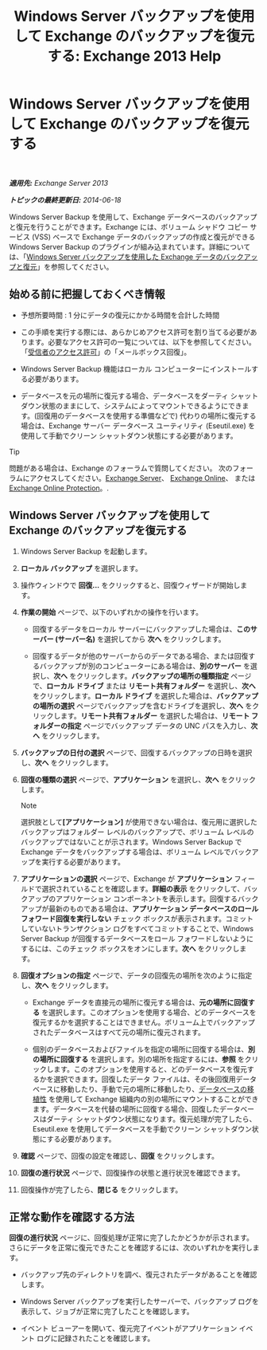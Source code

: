 ﻿---
title: 'Windows Server バックアップを使用して Exchange のバックアップを復元する: Exchange 2013 Help'
TOCTitle: Windows Server バックアップを使用して Exchange のバックアップを復元する
ms:assetid: 2d0f31dc-eb32-451a-8852-591269026506
ms:mtpsurl: https://technet.microsoft.com/ja-jp/library/Dd876864(v=EXCHG.150)
ms:contentKeyID: 48269310
ms.date: 05/23/2018
mtps_version: v=EXCHG.150
ms.translationtype: MT
---

# Windows Server バックアップを使用して Exchange のバックアップを復元する

 

_**適用先:** Exchange Server 2013_

_**トピックの最終更新日:** 2014-06-18_

Windows Server Backup を使用して、Exchange データベースのバックアップと復元を行うことができます。Exchange には、ボリューム シャドウ コピー サービス (VSS) ベースで Exchange データのバックアップの作成と復元ができる Windows Server Backup のプラグインが組み込まれています。詳細については、「[Windows Server バックアップを使用した Exchange データのバックアップと復元](using-windows-server-backup-to-back-up-and-restore-exchange-data-exchange-2013-help.md)」を参照してください。

## 始める前に把握しておくべき情報

  - 予想所要時間 : 1 分にデータの復元にかかる時間を合計した時間

  - この手順を実行する際には、あらかじめアクセス許可を割り当てる必要があります。必要なアクセス許可の一覧については、以下を参照してください。「[受信者のアクセス許可](recipients-permissions-exchange-2013-help.md)」の「メールボックス回復」。

  - Windows Server Backup 機能はローカル コンピューターにインストールする必要があります。

  - データベースを元の場所に復元する場合、データベースをダーティ シャットダウン状態のままにして、システムによってマウントできるようにできます。(回復用のデータベースを使用する準備などで) 代わりの場所に復元する場合は、Exchange サーバー データベース ユーティリティ (Eseutil.exe) を使用して手動でクリーン シャットダウン状態にする必要があります。


> [!TIP]
> 問題がある場合は、Exchange のフォーラムで質問してください。 次のフォーラムにアクセスしてください。<A href="https://go.microsoft.com/fwlink/p/?linkid=60612">Exchange Server</A>、 <A href="https://go.microsoft.com/fwlink/p/?linkid=267542">Exchange Online</A>、 または <A href="https://go.microsoft.com/fwlink/p/?linkid=285351">Exchange Online Protection</A>。.



## Windows Server バックアップを使用して Exchange のバックアップを復元する

1.  Windows Server Backup を起動します。

2.  <strong>ローカル バックアップ</strong> を選択します。

3.  操作ウィンドウで <strong>回復...</strong> をクリックすると、回復ウィザードが開始します。

4.  <strong>作業の開始</strong> ページで、以下のいずれかの操作を行います。
    
      - 回復するデータをローカル サーバーにバックアップした場合は、<strong>このサーバー (サーバー名)</strong> を選択してから <strong>次へ</strong> をクリックします。
    
      - 回復するデータが他のサーバーからのデータである場合、または回復するバックアップが別のコンピューターにある場合は、<strong>別のサーバー</strong> を選択し、<strong>次へ</strong> をクリックします。<strong>バックアップの場所の種類指定</strong> ページで、<strong>ローカル ドライブ</strong> または <strong>リモート共有フォルダー</strong> を選択し、<strong>次へ</strong> をクリックします。<strong>ローカル ドライブ</strong> を選択した場合は、<strong>バックアップの場所の選択</strong> ページでバックアップを含むドライブを選択し、<strong>次へ</strong> をクリックします。<strong>リモート共有フォルダー</strong> を選択した場合は、<strong>リモート フォルダーの指定</strong> ページでバックアップ データの UNC パスを入力し、<strong>次へ</strong> をクリックします。

5.  <strong>バックアップの日付の選択</strong> ページで、回復するバックアップの日時を選択し、<strong>次へ</strong> をクリックします。

6.  <strong>回復の種類の選択</strong> ページで、<strong>アプリケーション</strong> を選択し、<strong>次へ</strong> をクリックします。
    

    > [!NOTE]
    > 選択肢として<STRONG>[アプリケーション]</STRONG> が使用できない場合は、復元用に選択したバックアップはフォルダー レベルのバックアップで、ボリューム レベルのバックアップではないことが示されます。Windows Server Backup で Exchange データをバックアップする場合は、ボリューム レベルでバックアップを実行する必要があります。



7.  <strong>アプリケーションの選択</strong> ページで、Exchange が <strong>アプリケーション</strong> フィールドで選択されていることを確認します。<strong>詳細の表示</strong> をクリックして、バックアップのアプリケーション コンポーネントを表示します。回復するバックアップが最新のものである場合は、<strong>アプリケーション データベースのロールフォワード回復を実行しない</strong> チェック ボックスが表示されます。コミットしていないトランザクション ログをすべてコミットすることで、Windows Server Backup が回復するデータベースをロール フォワードしないようにするには、このチェック ボックスをオンにします。<strong>次へ</strong> をクリックします。

8.  <strong>回復オプションの指定</strong> ページで、データの回復先の場所を次のように指定し、<strong>次へ</strong> をクリックします。
    
      - Exchange データを直接元の場所に復元する場合は、<strong>元の場所に回復する</strong> を選択します。このオプションを使用する場合、どのデータベースを復元するかを選択することはできません。ボリューム上でバックアップされたデータベースはすべて元の場所に復元されます。
    
      - 個別のデータベースおよびファイルを指定の場所に回復する場合は、<strong>別の場所に回復する</strong> を選択します。別の場所を指定するには、<strong>参照</strong> をクリックします。このオプションを使用すると、どのデータベースを復元するかを選択できます。回復したデータ ファイルは、その後回復用データベースに移動したり、手動で元の場所に移動したり、[データベースの移植性](database-portability-exchange-2013-help.md) を使用して Exchange 組織内の別の場所にマウントすることができます。データベースを代替の場所に回復する場合、回復したデータベースはダーティ シャットダウン状態になります。復元処理が完了したら、Eseutil.exe を使用してデータベースを手動でクリーン シャットダウン状態にする必要があります。

9.  <strong>確認</strong> ページで、回復の設定を確認し、<strong>回復</strong> をクリックします。

10. <strong>回復の進行状況</strong> ページで、回復操作の状態と進行状況を確認できます。

11. 回復操作が完了したら、<strong>閉じる</strong> をクリックします。

## 正常な動作を確認する方法

<strong>回復の進行状況</strong> ページに、回復処理が正常に完了したかどうかが示されます。さらにデータを正常に復元できたことを確認するには、次のいずれかを実行します。

  - バックアップ先のディレクトリを調べ、復元されたデータがあることを確認します。

  - Windows Server バックアップを実行したサーバーで、バックアップ ログを表示して、ジョブが正常に完了したことを確認します。

  - イベント ビューアーを開いて、復元完了イベントがアプリケーション イベント ログに記録されたことを確認します。

